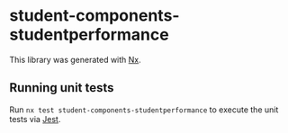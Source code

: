 # student-components-studentperformance

This library was generated with [Nx](https://nx.dev).

## Running unit tests

Run `nx test student-components-studentperformance` to execute the unit tests via [Jest](https://jestjs.io).
